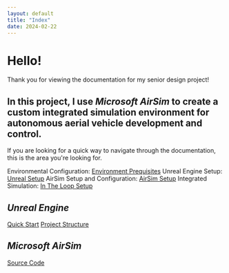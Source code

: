 ```yaml
---
layout: default
title: "Index"
date: 2024-02-22
---
```


# Hello!
Thank you for viewing the documentation for my senior design project!

## In this project, I use _Microsoft AirSim_ to create a custom integrated simulation environment for autonomous aerial vehicle development and control.

If you are looking for a quick way to navigate through the documentation, this is the area you're looking for.

Environmental Configuration: [Environment Prequisites](Setup.md#environment-prequisites)
Unreal Engine Setup: [Unreal Setup](Setup.md#unreal-engine-setup)
AirSim Setup and Configuration: [AirSim Setup](Setup.md#airsim-setup)
Integrated Simulation: [In The Loop Setup](Setup.md#integrated-simulation-setup)

## _Unreal Engine_
[Quick Start](https://docs.unrealengine.com/4.26/en-US/Basics/GettingStarted/)
[Project Structure](https://docs.unrealengine.com/4.27/en-US/Basics/DirectoryStructure/)

## _Microsoft AirSim_
[Source Code](https://github.com/microsoft/AirSim.git)